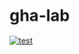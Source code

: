 # gha-lab

[![test](https://github.com/LaLune47/gha-lab/actions/workflows/test.yaml/badge.svg)](https://github.com/LaLune47/gha-lab/actions/workflows/test.yaml)
